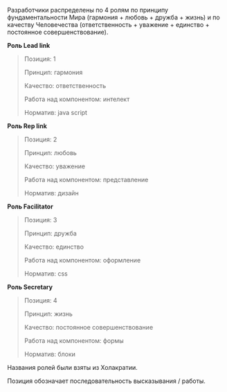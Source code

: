 Разработчики распределены по 4 ролям по принципу фундаментальности Мира (гармония + любовь + дружба + жизнь) и по качеству Человечества (ответственность + уважение + единство + постоянное совершенствование).

**Роль Lead link**
> Позиция: 1
> 
> Принцип: гармония
> 
> Качество: ответственность
> 
> Работа над компонентом: интелект
> 
> Норматив: java script

**Роль Rep link**
> Позиция: 2
> 
> Принцип: любовь
> 
> Качество: уважение
> 
> Работа над компонентом: представление
> 
> Норматив: дизайн

**Роль Facilitator**
> Позиция: 3
> 
> Принцип: дружба
> 
> Качество: единство
> 
> Работа над компонентом: оформление
> 
> Норматив: css

**Роль Secretary**
> Позиция: 4
> 
> Принцип: жизнь
> 
> Качество: постоянное совершенствование
> 
> Работа над компонентом: формы
> 
> Норматив: блоки

Названия ролей были взяты из Холакратии. 

Позиция обозначает последовательность высказывания / работы.